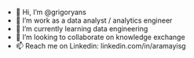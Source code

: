 - 👋 Hi, I’m @grigoryans
- 👀 I’m work as a data analyst / analytics engineer
- 🌱 I’m currently learning data engineering
- 💞️ I’m looking to collaborate on knowledge exchange
- 📫 Reach me on Linkedin: linkedin.com/in/aramayisg

<!---
grigoryans/grigoryans is a ✨ special ✨ repository because its `README.md` (this file) appears on your GitHub profile.
You can click the Preview link to take a look at your changes.
--->
